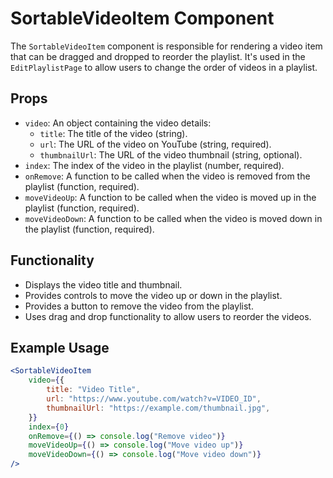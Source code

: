 # SortableVideoItem Component

The `SortableVideoItem` component is responsible for rendering a video item that can be dragged and dropped to reorder the playlist. It's used in the `EditPlaylistPage` to allow users to change the order of videos in a playlist.

## Props

-   `video`: An object containing the video details:
    -   `title`: The title of the video (string).
    -   `url`: The URL of the video on YouTube (string, required).
    -   `thumbnailUrl`: The URL of the video thumbnail (string, optional).
-   `index`: The index of the video in the playlist (number, required).
-   `onRemove`: A function to be called when the video is removed from the playlist (function, required).
-   `moveVideoUp`: A function to be called when the video is moved up in the playlist (function, required).
-   `moveVideoDown`: A function to be called when the video is moved down in the playlist (function, required).

## Functionality

-   Displays the video title and thumbnail.
-   Provides controls to move the video up or down in the playlist.
-   Provides a button to remove the video from the playlist.
-   Uses drag and drop functionality to allow users to reorder the videos.

## Example Usage

```jsx
<SortableVideoItem
    video={{
        title: "Video Title",
        url: "https://www.youtube.com/watch?v=VIDEO_ID",
        thumbnailUrl: "https://example.com/thumbnail.jpg",
    }}
    index={0}
    onRemove={() => console.log("Remove video")}
    moveVideoUp={() => console.log("Move video up")}
    moveVideoDown={() => console.log("Move video down")}
/>
